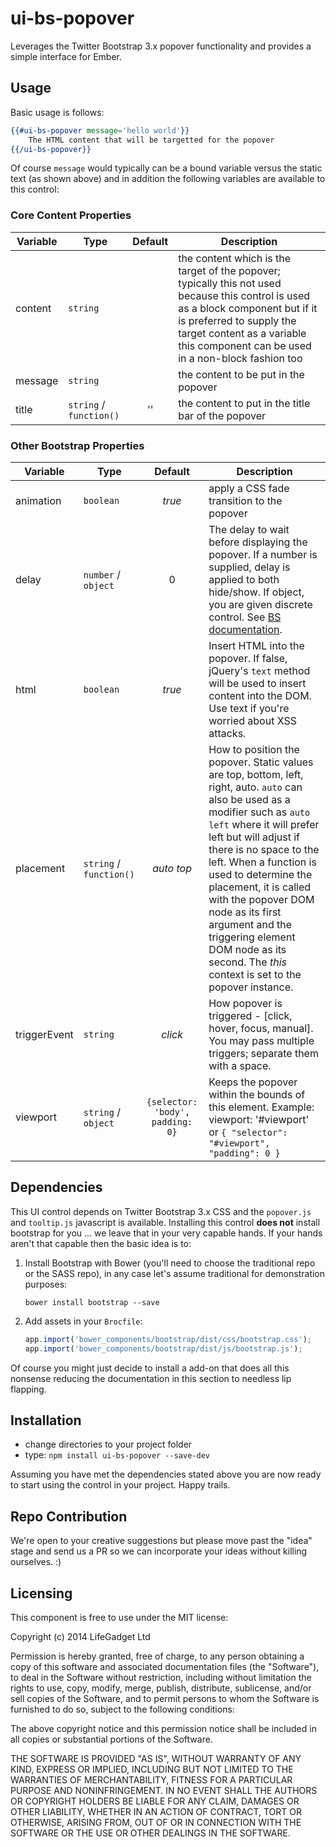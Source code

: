 # ui-bs-popover

Leverages the Twitter Bootstrap 3.x popover functionality and provides a simple interface for Ember.

## Usage 

Basic usage is follows:

````hbs
{{#ui-bs-popover message='hello world'}}
	The HTML content that will be targetted for the popover
{{/ui-bs-popover}}
````

Of course `message` would typically can be a bound variable versus the static text (as shown above) and in addition the following variables are available to this control:

### Core Content Properties

| Variable | Type | Default | Description |
| -------- | ---- | :-----: | ----------- |
| content | `string` | | the content which is the target of the popover; typically this not used because this control is used as a block component but if it is preferred to supply the target content as a variable this component can be used in a non-block fashion too |
| message | `string` | | the content to be put in the popover |
| title | `string` / `function()` | '' | the content to put in the title bar of the popover |

### Other Bootstrap Properties ###

| Variable | Type | Default | Description |
| -------- | ---- | :-----: | ----------- |
| animation | `boolean` | *true* | apply a CSS fade transition to the popover |
| delay | `number` / `object` | 0 | The delay to wait before displaying the popover. If a number is supplied, delay is applied to both hide/show. If object, you are given discrete control. See [BS documentation](file:///Users/Ken/Library/Application%20Support/Dash/DocSets/Bootstrap_3/Bootstrap%203.docset/Contents/Resources/Documents/getbootstrap.com/javascript/index.html#popovers). |
| html | `boolean` | *true* |  Insert HTML into the popover. If false, jQuery's `text` method will be used to insert content into the DOM. Use text if you're worried about XSS attacks. |
| placement | `string` / `function()` | *auto top* | How to position the popover. Static values are top, bottom, left, right, auto. `auto` can also be used as a modifier such as `auto left` where it will prefer left but will adjust if there is no space to the left. When a function is used to determine the placement, it is called with the popover DOM node as its first argument and the triggering element DOM node as its second. The *this* context is set to the popover instance.|
| triggerEvent | `string` | *click* | How popover is triggered - [click, hover, focus, manual]. You may pass multiple triggers; separate them with a space.
| viewport | `string` / `object` | `{selector: 'body', padding: 0}` | Keeps the popover within the bounds of this element. Example: viewport: '#viewport' or `{ "selector": "#viewport", "padding": 0 }`|

## Dependencies ##

This UI control depends on Twitter Bootstrap 3.x CSS and the `popover.js` and `tooltip.js` javascript is available. Installing this control **does not** install bootstrap for you ... we leave that in your very capable hands. If your hands aren't that capable then the basic idea is to:

1. Install Bootstrap with Bower (you'll need to choose the traditional repo or the SASS repo), in any case let's assume traditional for demonstration purposes:

	````shell
	bower install bootstrap --save
	````

1. Add assets in your `Brocfile`:

	````javascript
	app.import('bower_components/bootstrap/dist/css/bootstrap.css');
	app.import('bower_components/bootstrap/dist/js/bootstrap.js');
	````

Of course you might just decide to install a add-on that does all this nonsense reducing the documentation in this section to needless lip flapping.

## Installation

* change directories to your project folder
* type: `npm install ui-bs-popover --save-dev`

Assuming you have met the dependencies stated above you are now ready to start using the control in your project. Happy trails.

## Repo Contribution

We're open to your creative suggestions but please move past the "idea" stage and send us a PR so we can incorporate your ideas without killing ourselves. :)

## Licensing

This component is free to use under the MIT license:

Copyright (c) 2014 LifeGadget Ltd

Permission is hereby granted, free of charge, to any person obtaining a copy of
this software and associated documentation files (the "Software"), to deal in
the Software without restriction, including without limitation the rights to
use, copy, modify, merge, publish, distribute, sublicense, and/or sell copies
of the Software, and to permit persons to whom the Software is furnished to do
so, subject to the following conditions:

The above copyright notice and this permission notice shall be included in all
copies or substantial portions of the Software.

THE SOFTWARE IS PROVIDED "AS IS", WITHOUT WARRANTY OF ANY KIND, EXPRESS OR
IMPLIED, INCLUDING BUT NOT LIMITED TO THE WARRANTIES OF MERCHANTABILITY,
FITNESS FOR A PARTICULAR PURPOSE AND NONINFRINGEMENT. IN NO EVENT SHALL THE
AUTHORS OR COPYRIGHT HOLDERS BE LIABLE FOR ANY CLAIM, DAMAGES OR OTHER
LIABILITY, WHETHER IN AN ACTION OF CONTRACT, TORT OR OTHERWISE, ARISING FROM,
OUT OF OR IN CONNECTION WITH THE SOFTWARE OR THE USE OR OTHER DEALINGS IN THE
SOFTWARE.